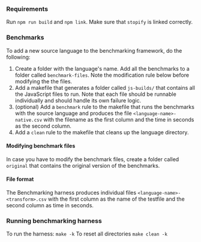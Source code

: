 ### Requirements
Run `npm run build` and `npm link`. Make sure that `stopify` is linked correctly.

### Benchmarks

To add a new source language to the benchmarking framework, do the following:

1. Create a folder with the language's name. Add all the benchmarks to a folder
called `benchmark-files`. Note the modification rule below before modifying the
the files.
2. Add a makefile that generates a folder called `js-builds/` that contains
all the JavaScript files to run. Note that each file should be runnable
individually and should handle its own failure logic.
3. (optional) Add a `benchmark` rule to the makefile that runs the benchmarks with the
source language and produces the file `<language-name>-native.csv` with the
filename as the first column and the time in seconds as the second column.
4. Add a `clean` rule to the makefile that cleans up the language directory.

#### Modifying benchmark files

In case you have to modify the benchmark files, create a folder called
`original` that contains the original version of the benchmarks.

#### File format

The Benchmarking harness produces individual files
`<language-name>-<transform>.csv` with the first column as the name of the
testfile and the second column as time in seconds.

### Running benchmarking harness
To run the harness: `make -k`
To reset all directories `make clean -k`
